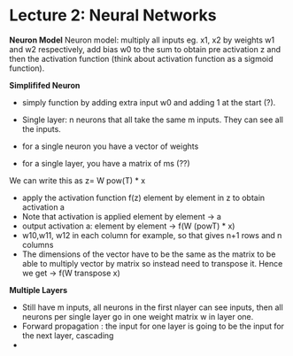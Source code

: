 # Lecture 2: Neural Networks


**Neuron Model**
Neuron model: multiply all inputs eg. x1, x2 by weights w1 and w2 respectively, add bias w0 to the sum to obtain pre activation z and then the activation function (think about activation function as a sigmoid function).

**Simplififed Neuron**
- simply function by adding extra input w0 and adding 1 at the start (?). 

- Single layer: n neurons that all take the same m inputs. They can see all the inputs.

- for a single neuron you have a vector of weights
- for a single layer, you have a matrix of ms (??)

We can write this as z= W pow(T) * x
- apply the activation function f(z) element by element in z to obtain activation a
- Note that activation is applied element by element -> a 
- output activation a: element by element -> f(W (powT) * x)
- w10,w11, w12 in each column for example, so that gives n+1 rows and n columns
- The dimensions of the vector have to be the same as the matrix to be able to multiply vector by matrix so instead need to transpose it. Hence we get -> f(W transpose x)

**Multiple Layers**

- Still have m inputs, all neurons in the first nlayer can see inputs, then all neurons per single layer go in one weight matrix w in layer one.
- Forward propagation : the input for one layer is going to be the input for the next layer, cascading
- 
